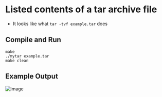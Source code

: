 # Listed contents of a tar archive file
* It looks like what `tar -tvf example.tar` does
## Compile and Run
```
make
./mytar example.tar
make clean
```
## Example Output
![image](https://user-images.githubusercontent.com/68893031/111076583-d34a1b00-8527-11eb-8f28-4fa7e5683882.png)
